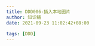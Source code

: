 ```yaml
---
title: DDD006-插入本地图片
author: 知识铺
date: 2021-09-23 11:02:42+08:00

tags: [DDD]
---
```






